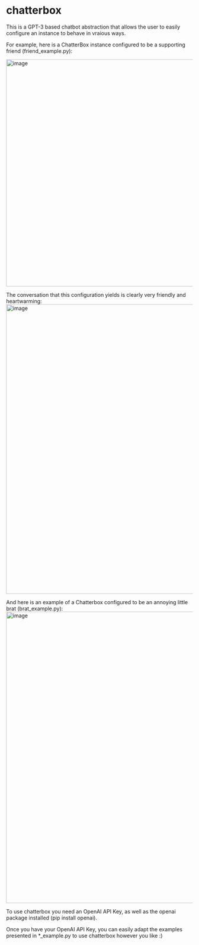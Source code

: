 # chatterbox
This is a GPT-3 based chatbot abstraction that allows the user to easily configure an instance to behave in vraious ways.

For example, here is a ChatterBox instance configured to be a supporting friend (friend_example.py):

<img width="611" alt="image" src="https://user-images.githubusercontent.com/12452166/217963426-85c8d630-512e-46e8-8326-f9d6f0fbccef.png">

The conversation that this configuration yields is clearly very friendly and heartwarming:
<img width="779" alt="image" src="https://user-images.githubusercontent.com/12452166/217961005-ecfffe58-a304-4eee-b795-df766c86245d.png">

And here is an example of a Chatterbox configured to be an annoying little brat (brat_example.py):
<img width="784" alt="image" src="https://user-images.githubusercontent.com/12452166/217962356-22d35bf2-775d-4c5b-a6a9-c75b52627e62.png">

To use chatterbox you need an OpenAI API Key, as well as the openai package installed (pip install openai).

Once you have your OpenAI API Key, you can easily adapt the examples presented in *_example.py to use chatterbox however you like :)
